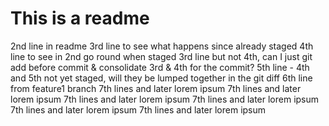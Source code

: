 # This is a readme
2nd line in readme
3rd line to see what happens since already staged
4th line to see in 2nd go round when staged 3rd line but not 4th, can I just git add before commit & consolidate 3rd & 4th for the commit?
5th line - 4th and 5th not yet staged, will they be lumped together in the git diff
6th line from feature1 branch
7th lines and later lorem ipsum
7th lines and later lorem ipsum
7th lines and later lorem ipsum
7th lines and later lorem ipsum
7th lines and later lorem ipsum
7th lines and later lorem ipsum
